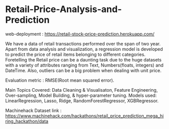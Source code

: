 # Retail-Price-Analysis-and-Prediction
web-deployment : https://retail-stock-price-prediction.herokuapp.com/

We have a data of retail transactions performed over the span of two year. Apart from data analysis and visualization, a regression model is developed to predict the price of retail items belonging to different categories. Foretelling the Retail price can be a daunting task due to the huge datasets with a variety of attributes ranging from Text, Numbers(floats, integers) and DateTime. Also, outliers can be a big problem when dealing with unit price.

Evaluation metric : RMSE(Root mean squared error).

Main Topics Covered: Data Cleaning & Visualisaton, Feature Engineering, Over-sampling, Model Building, & hyper-parameter tuning.
Models used: LinearRegression, Lasso, Ridge, RandomForestRegressor, XGBRegressor.

Machinehack Dataset link : https://www.machinehack.com/hackathons/retail_price_prediction_mega_hiring_hackathon/data
